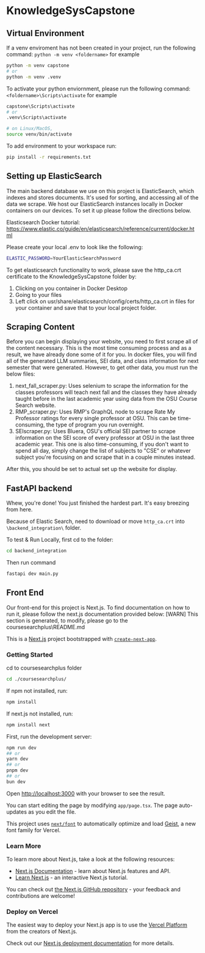 # KnowledgeSysCapstone

## Virtual Environment

If a venv enviroment has not been created in your project, run the following command:
`python -m venv <foldername>`
for example

```sh
python -m venv capstone
# or
python -m venv .venv
```

To activate your python enviornment, please run the following command:
`<foldername>\Scripts\activate`
for example

```sh
capstone\Scripts\activate
# or
.venv\Scripts\activate

# on Linux/MacOS,
source venv/bin/activate
```

To add environment to your workspace run:

```sh
pip install -r requirements.txt
```

## Setting up ElasticSearch
The main backend database we use on this project is ElasticSearch, which indexes and stores documents. It's used for sorting, and accessing all of the data we scrape. We host our ElasticSearch instances locally in Docker containers on our devices. To set it up please follow the directions below. 

Elasticsearch Docker tutorial: <https://www.elastic.co/guide/en/elasticsearch/reference/current/docker.html>

Please create your local .env to look like the following:

```sh
ELASTIC_PASSWORD=YourElasticSearchPassword
```

To get elasticsearch functionality to work, please save the http_ca.crt certificate to the KnowledgeSysCapstone folder by:

1. Clicking on you container in Docker Desktop
2. Going to your files
3. Left click on usr/share/elasticsearch/config/certs/http_ca.crt in files for your container and save that to your local project folder.

## Scraping Content

Before you can begin displaying your website, you need to first scrape all of the content necessary. This is the most time consuming process and as a result, we have already done some of it for you. In docker files, you will find all of the generated LLM summaries, SEI data, and class information for next semester that were generated. However, to get other data, you must run the below files:

1) next_fall_scraper.py: Uses selenium to scrape the information for the classes professors will teach next fall and the classes they have already taught before in the last academic year using data from the OSU Course Search website.
2) RMP_scraper.py: Uses RMP's GraphQL node to scrape Rate My Professor ratings for every single professor at OSU. This can be time-consuming, the type of program you run overnight.
3) SEIscraper.py: Uses Bluera, OSU's official SEI partner to scrape information on the SEI score of every professor at OSU in the last three academic year. This one is also time-consuming, if you don't want to spend all day, simply change the list of subjects to "CSE" or whatever subject you're focusing on and scrape that in a couple minutes instead. 

After this, you should be set to actual set up the website for display. 

## FastAPI backend
Whew, you're done! You just finished the hardest part. It's easy breezing from here. 

Because of Elastic Search, need to download or move `http_ca.crt` into `\backend_integration\` folder.

To test & Run Locally, first cd to the folder:

```bash
cd backend_integration
```

Then run command

```bash
fastapi dev main.py
```

## Front End

Our front-end for this project is Next.js. To find documentation on how to run it, please follow the next.js documentation provided below:
[WARN] This section is generated, to modify, please go to the coursesearchplus\README.md

This is a [Next.js](https://nextjs.org) project bootstrapped with [`create-next-app`](https://nextjs.org/docs/app/api-reference/cli/create-next-app).

### Getting Started

cd to coursesearchplus folder

```bash
cd ./coursesearchplus/
```

If npm not installed, run:

```bash
npm install
```

If next.js not installed, run:

```bash
npm install next
```

First, run the development server:

```bash
npm run dev
## or
yarn dev
## or
pnpm dev
## or
bun dev
```

Open [http://localhost:3000](http://localhost:3000) with your browser to see the result.

You can start editing the page by modifying `app/page.tsx`. The page auto-updates as you edit the file.

This project uses [`next/font`](https://nextjs.org/docs/app/building-your-application/optimizing/fonts) to automatically optimize and load [Geist](https://vercel.com/font), a new font family for Vercel.

### Learn More

To learn more about Next.js, take a look at the following resources:

- [Next.js Documentation](https://nextjs.org/docs) - learn about Next.js features and API.
- [Learn Next.js](https://nextjs.org/learn) - an interactive Next.js tutorial.

You can check out [the Next.js GitHub repository](https://github.com/vercel/next.js) - your feedback and contributions are welcome!

### Deploy on Vercel

The easiest way to deploy your Next.js app is to use the [Vercel Platform](https://vercel.com/new?utm_medium=default-template&filter=next.js&utm_source=create-next-app&utm_campaign=create-next-app-readme) from the creators of Next.js.

Check out our [Next.js deployment documentation](https://nextjs.org/docs/app/building-your-application/deploying) for more details.
